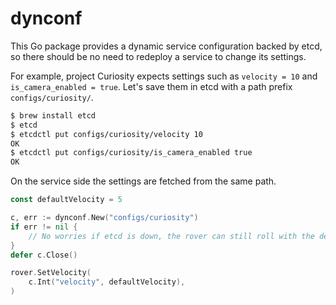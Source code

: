 # dynconf

This Go package provides a dynamic service configuration backed by etcd,
so there should be no need to redeploy a service to change its settings.

For example, project Curiosity expects settings such as `velocity = 10` and `is_camera_enabled = true`.
Let's save them in etcd with a path prefix `configs/curiosity/`.

```sh
$ brew install etcd
$ etcd
$ etcdctl put configs/curiosity/velocity 10
OK
$ etcdctl put configs/curiosity/is_camera_enabled true
OK
```

On the service side the settings are fetched from the same path.

```go
const defaultVelocity = 5

c, err := dynconf.New("configs/curiosity")
if err != nil {
	// No worries if etcd is down, the rover can still roll with the default settings.
}
defer c.Close()

rover.SetVelocity(
	c.Int("velocity", defaultVelocity),
)
```
